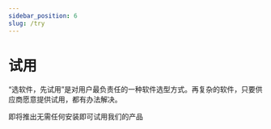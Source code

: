 ```yaml
---
sidebar_position: 6
slug: /try
---
```


# 试用

“选软件，先试用”是对用户最负责任的一种软件选型方式。再复杂的软件，只要供应商愿意提供试用，都有办法解决。  

即将推出无需任何安装即可试用我们的产品
